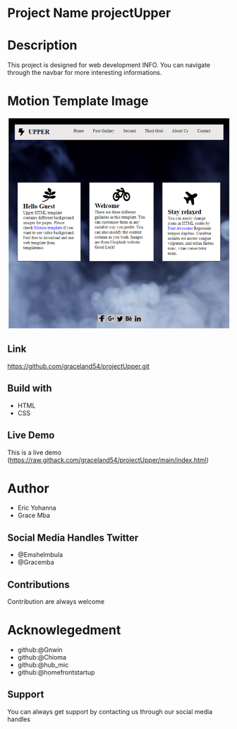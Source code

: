 # Project Name projectUpper
# Description
This project is designed for web development INFO. You can navigate through the navbar for more interesting informations.
# Motion Template Image
![This is an alt text](/demo.PNG "This is a sample image")
## Link
https://github.com/graceland54/projectUpper.git
## Build with
* HTML 
* CSS
## Live Demo
This is a live demo (https://raw.githack.com/graceland54/projectUpper/main/index.html)
# Author
* Eric Yohanna
* Grace Mba
## Social Media Handles Twitter
* @Emshelmbula
* @Gracemba
## Contributions 
Contribution are always welcome
# Acknowlegedment
* github:@Gnwin
* github:@Chioma
* github:@hub_mic
* github:@homefrontstartup
## Support
You can always get support by contacting us through our social media handles

